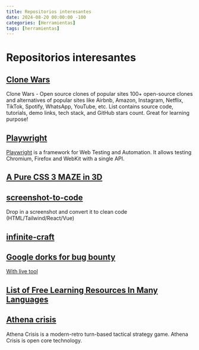 ```yaml
---
title: Repositorios interesantes
date: 2024-08-20 00:00:00 -100
categories: [Herramientas]
tags: [herramientas]
---
```


# Repositorios interesantes

## [Clone Wars](https://github.com/GorvGoyl/Clone-Wars)

Clone Wars - Open source clones of popular sites
100+ open-source clones and alternatives of popular sites like Airbnb, Amazon, Instagram, Netflix, TikTok, Spotify, WhatsApp, YouTube, etc. List contains source code, tutorials, demo links, tech stack, and GitHub stars count. Great for learning purpose!

## [Playwright](https://github.com/microsoft/playwright)

[Playwright](https://playwright.dev/) is a framework for Web Testing and Automation. It allows testing Chromium, Firefox and WebKit with a single API.

## [A Pure CSS 3 MAZE in 3D](https://codepen.io/ivorjetski/pen/poQpveN)

## [screenshot-to-code](https://github.com/abi/screenshot-to-code)

Drop in a screenshot and convert it to clean code (HTML/Tailwind/React/Vue)

## [infinite-craft](https://neal.fun/infinite-craft/)

## [Google dorks for bug bounty](https://github.com/TakSec/google-dorks-bug-bounty)

[With live tool](https://github.com/TakSec/google-dorks-bug-bounty/blob/main/README.md)

## [List of Free Learning Resources In Many Languages](https://github.com/EbookFoundation/free-programming-books)

## [Athena crisis](https://github.com/nkzw-tech/athena-crisis)

Athena Crisis is a modern-retro turn-based tactical strategy game. Athena Crisis is open core technology.
